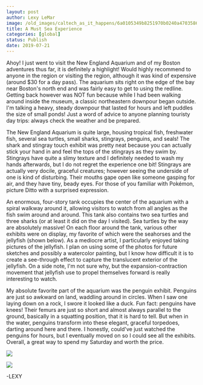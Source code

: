 ```yaml
---
layout: post
author: Lexy LeMar
image: /old_images/caltech_as_it_happens/6a0105349b8251970b0240a4703586200c.jpg
title: A Must Sea Experience
categories: [global]
status: Publish
date: 2019-07-21
---
```


Ahoy! I just went to visit the New England Aquarium and of my Boston adventures thus far, it is definitely a highlight! Would highly recommend to anyone in the region or visiting the region, although it was kind of expensive (around $30 for a day pass). The aquarium sits right on the edge of the bay near Boston's north end and was fairly easy to get to using the redline. Getting back however was NOT fun because while I had been walking around inside the museum, a classic northeastern downpour began outside. I'm talking a heavy, steady downpour that lasted for hours and left puddles the size of small ponds! Just a word of advice to anyone planning touristy day trips: always check the weather and be prepared.

  The New England Aquarium is quite large, housing tropical fish, freshwater fish, several sea turtles, small sharks, stingrays, penguins, and seals! The shark and stingray touch exhibit was pretty neat because you can actually stick your hand in and feel the tops of the stingrays as they swim by. Stingrays have quite a slimy texture and I definitely needed to wash my hands afterwards, but I do not regret the experience one bit! Stingrays are actually very docile, graceful creatures; however seeing the underside of one is kind of disturbing. Their mouths gape open like someone gasping for air, and they have tiny, beady eyes. For those of you familiar with Pokémon, picture Ditto with a surprised expression.

An enormous, four-story tank occupies the center of the aquarium with a spiral walkway around it, allowing visitors to watch from all angles as the fish swim around and around. This tank also contains two sea turtles and three sharks (or at least it did on the day I visited). Sea turtles by the way are absolutely massive! On each floor around the tank, various other exhibits were on display, my favorite of which were the seahorses and the jellyfish (shown below). As a mediocre artist, I particularly enjoyed taking pictures of the jellyfish. I plan on using some of the photos for future sketches and possibly a watercolor painting, but I know how difficult it is to create a see-through effect to capture the translucent exterior of the jellyfish. On a side note, I'm not sure why, but the expansion-contraction movement that jellyfish use to propel themselves forward is really interesting to watch.

My absolute favorite part of the aquarium was the penguin exhibit. Penguins are just so awkward on land, waddling around in circles. When I saw one laying down on a rock, I swore it looked like a duck. Fun fact: penguins have knees! Their femurs are just so short and almost always parallel to the ground, basically in a squatting position, that it is hard to tell. But when in the water, penguins transform into these elegant, graceful torpedoes, darting around here and there. I honestly, could've just watched the penguins for hours, but I eventually moved on so I could see all the exhibits. Overall, a great way to spend my Saturday and worth the price.


![](/old_images/6a0105349b8251970b0240a4bdf1c2200b.jpg)

![](/old_images/caltech_as_it_happens/6a0105349b8251970b0240a4997072200d.jpg)

-LEXY
